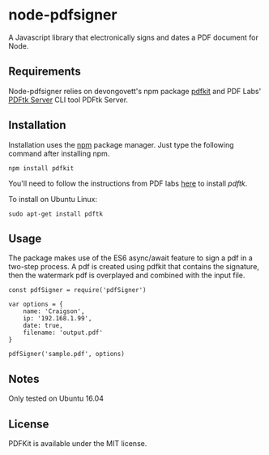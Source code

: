 # node-pdfsigner

A Javascript library that electronically signs and dates a PDF document for Node.

## Requirements

Node-pdfsigner relies on devongovett's npm package [pdfkit](https://github.com/devongovett/pdfkit) and PDF Labs' [PDFtk Server](https://www.pdflabs.com/tools/pdftk-server/) CLI tool PDFtk Server.

## Installation

Installation uses the [npm](http://npmjs.org/) package manager.  Just type the following command after installing npm.

    npm install pdfkit

You'll need to follow the instructions from PDF labs [here](https://www.pdflabs.com/tools/pdftk-server/) to install <I>pdftk</I>.

To install on Ubuntu Linux:


    sudo apt-get install pdftk


## Usage

The package makes use of the ES6 async/await feature to sign a pdf in a two-step process. A pdf is created using pdfkit that contains the signature, then the watermark pdf is overplayed and combined with the input file.

```
const pdfSigner = require('pdfSigner')

var options = {
	name: 'Craigson',
	ip: '192.168.1.99',
	date: true,
	filename: 'output.pdf'
}

pdfSigner('sample.pdf', options)

```

## Notes

Only tested on Ubuntu 16.04

## License

PDFKit is available under the MIT license.